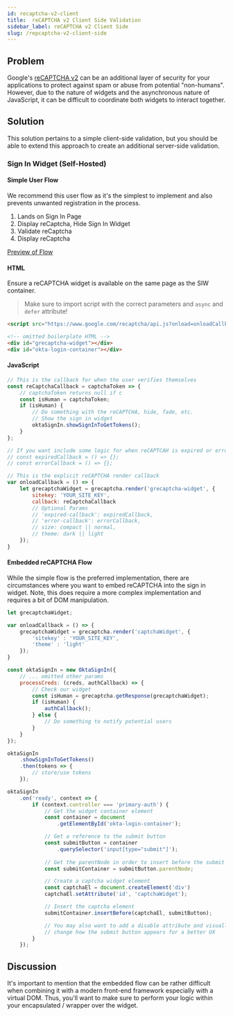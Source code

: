 ```yaml
---
id: recaptcha-v2-client
title:  reCAPTCHA v2 Client Side Validation
sidebar_label: reCAPTCHA v2 Client Side
slug: /repcaptcha-v2-client-side
---
```


## Problem
Google's [reCAPTCHA v2](https://developers.google.com/recaptcha/intro) can be an additional layer of security for your applications to protect against spam or abuse from potential "non-humans". However, due to the nature of widgets and the asynchronous nature of JavaScript, it can be difficult to coordinate both widgets to interact together.

## Solution
This solution pertains to a simple client-side validation, but you should be able to extend this approach to create an additional server-side validation.

### Sign In Widget (Self-Hosted)
#### Simple User Flow
We recommend this user flow as it's the simplest to implement and also prevents unwanted registration in the process.

1. Lands on Sign In Page
2. Display reCaptcha, Hide Sign In Widget
3. Validate reCaptcha
4. Display reCaptcha

[Preview of Flow](https://user-images.githubusercontent.com/6020066/109988046-22e14900-7cd5-11eb-8802-521ae4fc5e35.gif)

#### HTML
Ensure a reCAPTCHA widget is available on the same page as the SIW container.

> Make sure to import script with the correct parameters and `async` and `defer` attribute!
```html
<script src="https://www.google.com/recaptcha/api.js?onload=onloadCallback&render=explicit" async defer>
```

```html
<!-- omitted boilerplate HTML -->
<div id="grecaptcha-widget"></div>
<div id="okta-login-container"></div>
```

#### JavaScript
```js
// This is the callback for when the user verifies themselves
const reCaptchaCallback = captchaToken => {
    // captchaToken returns null if c
    const isHuman = captchaToken;
    if (isHuman) {
        // Do something with the reCAPTCHA, hide, fade, etc.
        // Show the sign in widget
        oktaSignIn.showSignInToGetTokens();
    }
};

// If you want include some logic for when reCAPTCAH is expired or errors
// const expiredCallback = () => {};
// const errorCallback = () => {};

// This is the explicit reCAPTCHA render callback
var onloadCallback = () => {
    let grecaptchaWidget = grecaptcha.render('grecaptcha-widget', {
        sitekey: 'YOUR_SITE_KEY',
        callback: reCaptchaCallback
        // Optional Params
        // 'expired-callback': expiredCallback,
        // 'error-callback': errorCallback,
        // size: compact || normal,
        // theme: dark || light
    });
}
```

#### Embedded reCAPTCHA Flow
While the simple flow is the preferred implementation, there are circumstances where you want to embed reCAPTCHA into the sign in widget. Note, this does require a more complex implementation and requires a bit of DOM manipulation.

```js
let grecaptchaWidget;

var onloadCallback = () => {
    grecaptchaWidget = grecaptcha.render('captchaWidget', {
        'sitekey' : 'YOUR_SITE_KEY',
        'theme' : 'light'
    });
}

const oktaSignIn = new OktaSignIn({
    // ... omitted other params
    processCreds: (creds, authCallback) => {
        // Check our widget 
        const isHuman = grecaptcha.getResponse(grecaptchaWidget);
        if (isHuman) {
            authCallback();
        } else {
            // Do something to notify potential users
        }
    }
});

oktaSignIn
    .showSignInToGetTokens()
    .then(tokens => {
        // store/use tokens
    });

oktaSignIn
    .on('ready', context => {
        if (context.controller === 'primary-auth') {
            // Get the widget container element
            const container = document
                .getElementById('okta-login-container');

            // Get a reference to the submit button
            const submitButton = container
                .querySelector('input[type="submit"]');
            
            // Get the parentNode in order to insert before the submit button
            const submitContainer = submitButton.parentNode;

            // Create a captcha widget element
            const captchaEl = document.createElement('div')
            captchaEl.setAttribute('id', 'captchaWidget');

            // Insert the captcha element
            submitContainer.insertBefore(captchaEl, submitButton);

            // You may also want to add a disable attribute and visually
            // change how the submit button appears for a better UX
        }
    });
```

## Discussion
It's important to mention that the embedded flow can be rather difficult when combining it with a modern front-end framework especially with a virtual DOM. Thus, you'll want to make sure to perform your logic within your encapsulated / wrapper over the widget.